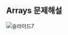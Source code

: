 Arrays 문제해설
-----------------------
![슬라이드7](https://user-images.githubusercontent.com/56715366/67849138-59d7a580-fb49-11e9-8e20-4c6c07089964.JPG)
